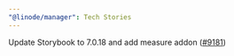 ```yaml
---
"@linode/manager": Tech Stories
---
```


Update Storybook to 7.0.18 and add measure addon ([#9181](https://github.com/linode/manager/pull/9181))
